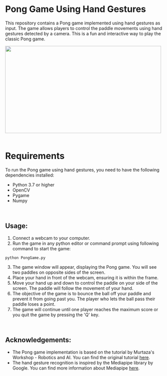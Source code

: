 # Pong Game Using Hand Gestures
This repository contains a Pong game implemented using hand gestures as input. The game allows players to control the paddle movements using hand gestures detected by a camera. This is a fun and interactive way to play the classic Pong game.

<img src="https://github.com/bipulkarna97/Pong-Game-Using-Hand-Gestures/assets/126940912/58f32757-a166-40a2-bbc2-0b404af7eccc" width="500" height="280">

<br>
<br>

# Requirements
To run the Pong game using hand gestures, you need to have the following dependencies installed:

- Python 3.7 or higher
- OpenCV
- Pygame
- Numpy

<br>

## Usage:
1. Connect a webcam to your computer.
2. Run the game in any python editor or command prompt using following command to start the game:
```
python PongGame.py
```
3. The game window will appear, displaying the Pong game. You will see two paddles on opposite sides of the screen.
4. Place your hand in front of the webcam, ensuring it is within the frame.
5. Move your hand up and down to control the paddle on your side of the screen. The paddle will follow the movement of your hand.
6. The objective of the game is to bounce the ball off your paddle and prevent it from going past you. The player who lets the ball pass their paddle loses a point.
7. The game will continue until one player reaches the maximum score or you quit the game by pressing the 'Q' key.
<br>

## Acknowledgements:
+ The Pong game implementation is based on the tutorial by Murtaza's Workshop - Robotics and AI. You can find the original tutorial 
<a href="https://www.youtube.com/watch?v=LIDJzJhlyyg" target="_blank">here</a>. <br>
+ The hand gesture recognition is inspired by the Mediapipe library by Google. You can find more information about Mediapipe 
<a href="https://developers.google.com/mediapipe" target="_blank">here</a>. <br>


